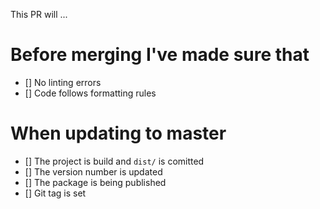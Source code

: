 This PR will ...

# Before merging I've made sure that

- [] No linting errors
- [] Code follows formatting rules

# When updating to master

- [] The project is build and `dist/` is comitted
- [] The version number is updated
- [] The package is being published
- [] Git tag is set
